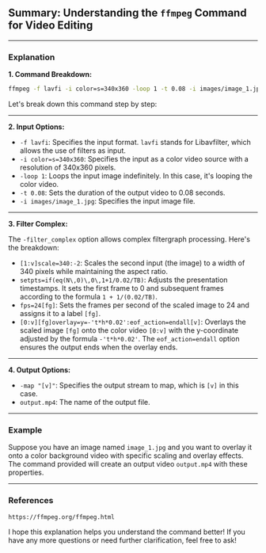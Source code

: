 ## Summary: Understanding the `ffmpeg` Command for Video Editing

---

### Explanation

**1. Command Breakdown:**

```bash
ffmpeg -f lavfi -i color=s=340x360 -loop 1 -t 0.08 -i images/image_1.jpg -filter_complex "[1:v]scale=340:-2,setpts=if(eq(N\,0)\,0\,1+1/0.02/TB),fps=24[fg]; [0:v][fg]overlay=y=-'t*h*0.02':eof_action=endall[v]" -map "[v]" output.mp4
```

Let's break down this command step by step:

---

**2. Input Options:**

- `-f lavfi`: Specifies the input format. `lavfi` stands for Libavfilter, which allows the use of filters as input.
- `-i color=s=340x360`: Specifies the input as a color video source with a resolution of 340x360 pixels.
- `-loop 1`: Loops the input image indefinitely. In this case, it's looping the color video.
- `-t 0.08`: Sets the duration of the output video to 0.08 seconds.
- `-i images/image_1.jpg`: Specifies the input image file.

---

**3. Filter Complex:**

The `-filter_complex` option allows complex filtergraph processing. Here's the breakdown:

- `[1:v]scale=340:-2`: Scales the second input (the image) to a width of 340 pixels while maintaining the aspect ratio.
- `setpts=if(eq(N\,0)\,0\,1+1/0.02/TB)`: Adjusts the presentation timestamps. It sets the first frame to 0 and subsequent frames according to the formula `1 + 1/(0.02/TB)`.
- `fps=24[fg]`: Sets the frames per second of the scaled image to 24 and assigns it to a label `[fg]`.
- `[0:v][fg]overlay=y=-'t*h*0.02':eof_action=endall[v]`: Overlays the scaled image `[fg]` onto the color video `[0:v]` with the y-coordinate adjusted by the formula `-'t*h*0.02'`. The `eof_action=endall` option ensures the output ends when the overlay ends.

---

**4. Output Options:**

- `-map "[v]"`: Specifies the output stream to map, which is `[v]` in this case.
- `output.mp4`: The name of the output file.

---

### Example

Suppose you have an image named `image_1.jpg` and you want to overlay it onto a color background video with specific scaling and overlay effects. The command provided will create an output video `output.mp4` with these properties.

---

### References
```
https://ffmpeg.org/ffmpeg.html
```

I hope this explanation helps you understand the command better! If you have any more questions or need further clarification, feel free to ask!